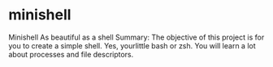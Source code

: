 # minishell
Minishell As beautiful as a shell Summary:  The objective of this project is for you to create a simple shell. Yes, yourlittle bash or zsh. You will learn a lot about processes and file descriptors.

